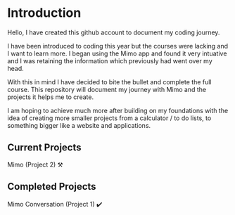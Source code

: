 # Introduction 

Hello, I have created this github account to document my coding journey.

I have been introduced to coding this year but the courses were lacking and I want to learn more.
I began using the Mimo app and found it very intuative and I was retaining the information which previously had went over my head.

With this in mind I have decided to bite the bullet and complete the full course.
This repository will document my journey with Mimo and the projects it helps me to create.

I am hoping to achieve much more after building on my foundations with the idea of creating more smaller projects from a calculator / to do lists,
to something bigger like a website and applications.

## Current Projects

Mimo (Project 2) ⚒️

## Completed Projects

Mimo Conversation (Project 1) ✔️
